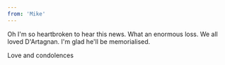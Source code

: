 ```yaml
---
from: 'Mike'
---
```


Oh I'm so heartbroken to hear this news. What an enormous loss. We all loved D'Artagnan. I'm glad he'll be memorialised. 

Love and condolences 
